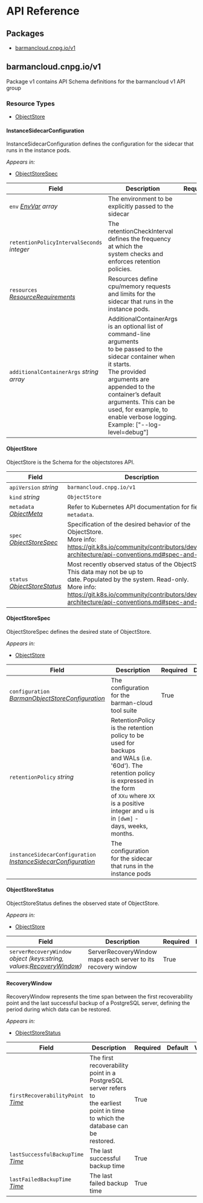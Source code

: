 # API Reference

## Packages
- [barmancloud.cnpg.io/v1](#barmancloudcnpgiov1)


## barmancloud.cnpg.io/v1

Package v1 contains API Schema definitions for the barmancloud v1 API group

### Resource Types
- [ObjectStore](#objectstore)



#### InstanceSidecarConfiguration



InstanceSidecarConfiguration defines the configuration for the sidecar that runs in the instance pods.



_Appears in:_
- [ObjectStoreSpec](#objectstorespec)

| Field | Description | Required | Default | Validation |
| --- | --- | --- | --- | --- |
| `env` _[EnvVar](https://kubernetes.io/docs/reference/generated/kubernetes-api/v1.32/#envvar-v1-core) array_ | The environment to be explicitly passed to the sidecar |  |  |  |
| `retentionPolicyIntervalSeconds` _integer_ | The retentionCheckInterval defines the frequency at which the<br />system checks and enforces retention policies. |  | 1800 |  |
| `resources` _[ResourceRequirements](https://kubernetes.io/docs/reference/generated/kubernetes-api/v1.32/#resourcerequirements-v1-core)_ | Resources define cpu/memory requests and limits for the sidecar that runs in the instance pods. |  |  |  |
| `additionalContainerArgs` _string array_ | AdditionalContainerArgs is an optional list of command-line arguments<br />to be passed to the sidecar container when it starts.<br />The provided arguments are appended to the container’s default<br />arguments. This can be used, for example, to enable verbose logging.<br />Example: ["--log-level=debug"] |  |  |  |


#### ObjectStore



ObjectStore is the Schema for the objectstores API.





| Field | Description | Required | Default | Validation |
| --- | --- | --- | --- | --- |
| `apiVersion` _string_ | `barmancloud.cnpg.io/v1` | True | | |
| `kind` _string_ | `ObjectStore` | True | | |
| `metadata` _[ObjectMeta](https://kubernetes.io/docs/reference/generated/kubernetes-api/v1.32/#objectmeta-v1-meta)_ | Refer to Kubernetes API documentation for fields of `metadata`. | True |  |  |
| `spec` _[ObjectStoreSpec](#objectstorespec)_ | Specification of the desired behavior of the ObjectStore.<br />More info: https://git.k8s.io/community/contributors/devel/sig-architecture/api-conventions.md#spec-and-status | True |  |  |
| `status` _[ObjectStoreStatus](#objectstorestatus)_ | Most recently observed status of the ObjectStore. This data may not be up to<br />date. Populated by the system. Read-only.<br />More info: https://git.k8s.io/community/contributors/devel/sig-architecture/api-conventions.md#spec-and-status |  |  |  |


#### ObjectStoreSpec



ObjectStoreSpec defines the desired state of ObjectStore.



_Appears in:_
- [ObjectStore](#objectstore)

| Field | Description | Required | Default | Validation |
| --- | --- | --- | --- | --- |
| `configuration` _[BarmanObjectStoreConfiguration](https://pkg.go.dev/github.com/cloudnative-pg/barman-cloud/pkg/api#BarmanObjectStoreConfiguration)_ | The configuration for the barman-cloud tool suite | True |  |  |
| `retentionPolicy` _string_ | RetentionPolicy is the retention policy to be used for backups<br />and WALs (i.e. '60d'). The retention policy is expressed in the form<br />of `XXu` where `XX` is a positive integer and `u` is in `[dwm]` -<br />days, weeks, months. |  |  | Pattern: `^[1-9][0-9]*[dwm]$` <br /> |
| `instanceSidecarConfiguration` _[InstanceSidecarConfiguration](#instancesidecarconfiguration)_ | The configuration for the sidecar that runs in the instance pods |  |  |  |


#### ObjectStoreStatus



ObjectStoreStatus defines the observed state of ObjectStore.



_Appears in:_
- [ObjectStore](#objectstore)

| Field | Description | Required | Default | Validation |
| --- | --- | --- | --- | --- |
| `serverRecoveryWindow` _object (keys:string, values:[RecoveryWindow](#recoverywindow))_ | ServerRecoveryWindow maps each server to its recovery window | True |  |  |


#### RecoveryWindow



RecoveryWindow represents the time span between the first
recoverability point and the last successful backup of a PostgreSQL
server, defining the period during which data can be restored.



_Appears in:_
- [ObjectStoreStatus](#objectstorestatus)

| Field | Description | Required | Default | Validation |
| --- | --- | --- | --- | --- |
| `firstRecoverabilityPoint` _[Time](https://kubernetes.io/docs/reference/generated/kubernetes-api/v1.32/#time-v1-meta)_ | The first recoverability point in a PostgreSQL server refers to<br />the earliest point in time to which the database can be<br />restored. | True |  |  |
| `lastSuccessfulBackupTime` _[Time](https://kubernetes.io/docs/reference/generated/kubernetes-api/v1.32/#time-v1-meta)_ | The last successful backup time | True |  |  |
| `lastFailedBackupTime` _[Time](https://kubernetes.io/docs/reference/generated/kubernetes-api/v1.32/#time-v1-meta)_ | The last failed backup time | True |  |  |



